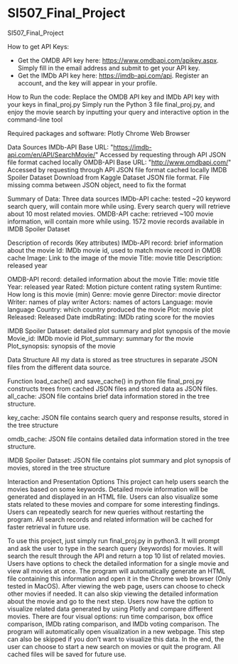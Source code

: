 # SI507_Final_Project
SI507_Final_Project

How to get API Keys:
* Get the OMDB API key here: https://www.omdbapi.com/apikey.aspx. Simply fill in the email address and submit to get your API key.
* Get the IMDb API key here: https://imdb-api.com/api. Register an account, and the key will appear in your profile.

How to Run the code:
Replace the OMDB API key and IMDb API key with your keys in final_proj.py
Simply run the Python 3 file final_proj.py, and enjoy the movie search by inputting your query and interactive option in the command-line tool

Required packages and software:
Plotly
Chrome Web Browser

Data Sources
IMDb-API
Base URL: "https://imdb-api.com/en/API/SearchMovie/" 
Accessed by requesting through API
JSON file format cached locally
OMDB-API
Base URL: "http://www.omdbapi.com/"
Accessed by requesting through API
JSON file format cached locally
IMDB Spoiler Dataset
Download from Kaggle Dataset
JSON file format. File missing comma between JSON object, need to fix the format

Summary of Data:
Three data sources
IMDb-API cache: tested ~20 keyword search query, will contain more while using. Every search query will retrieve about 10 most related movies.
OMDB-API cache: retrieved ~100 movie information, will contain more while using.
1572 movie records available in IMDB Spoiler Dataset

Description of records (Key attributes)
IMDb-API record: brief information about the movie
Id: IMDb movie id, used to match movie record in OMDB cache
Image: Link to the image of the movie
Title: movie title
Description: released year

OMDB-API record: detailed information about the movie
Title: movie title
Year: released year
Rated: Motion picture content rating system
Runtime: How long is this movie (min)
Genre: movie genre
Director: movie director
Writer: names of play writer
Actors: names of actors
Language: movie language
Country: which country produced the movie
Plot: movie plot
Released: Released Date
imdbRating: IMDb rating score for the movies

IMDB Spoiler Dataset: detailed plot summary and plot synopsis of the movie
Movie_id: IMDb movie id
Plot_summary: summary for the movie
Plot_synopsis: synopsis of the movie

Data Structure
All my data is stored as tree structures in separate JSON files from the different data source.

Function load_cache() and save_cache() in python file final_proj.py constructs trees from cached JSON files and stored data as JSON files.
all_cache: JSON file contains brief data information stored in the tree structure.
 
key_cache: JSON file contains search query and response results, stored in the tree structure

omdb_cache: JSON file contains detailed data information stored in the tree structure. 

IMDB Spoiler Dataset: JSON file contains plot summary and plot synopsis of movies, stored in the tree structure

Interaction and Presentation Options
This project can help users search the movies based on some keywords. Detailed movie information will be generated and displayed in an HTML file.  Users can also visualize some stats related to these movies and compare for some interesting findings. Users can repeatedly search for new queries without restarting the program. All search records and related information will be cached for faster retrieval in future use.

To use this project, just simply run final_proj.py in python3. It will prompt and ask the user to type in the search query (keywords) for movies. It will search the result through the API and return a top 10 list of related movies. Users have options to check the detailed information for a single movie and view all movies at once. The program will automatically generate an HTML file containing this information and open it in the Chrome web browser (Only tested in MacOS). After viewing the web page, users can choose to check other movies if needed. It can also skip viewing the detailed information about the movie and go to the next step. Users now have the option to visualize related data generated by using Plotly and compare different movies. There are four visual options: run time comparison, box office comparison, IMDb rating comparison, and IMDb voting comparison. The program will automatically open visualization in a new webpage. This step can also be skipped if you don’t want to visualize this data. In the end, the user can choose to start a new search on movies or quit the program. All cached files will be saved for future use.
